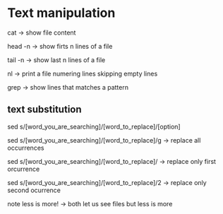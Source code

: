 # Text manipulation

cat -> show file content

head -n -> show firts n lines of a file

tail -n -> show last n lines of a file

nl -> print a file numering lines skipping empty lines

grep ->  show lines that matches a pattern


## text substitution
sed s/[word_you_are_searching]/[word_to_replace]/[option]

sed s/[word_you_are_searching]/[word_to_replace]/g -> replace all occurrences

sed s/[word_you_are_searching]/[word_to_replace]/ -> replace only first orcurrence

sed s/[word_you_are_searching]/[word_to_replace]/2 -> replace only second ocurrence

note
less is more! -> both let us see files but less is more

